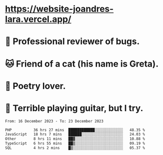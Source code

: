# https://website-joandres-lara.vercel.app/
# 🐛 Professional reviewer of bugs.
# 🐱 Friend of a cat (his name is Greta).
# 📜 Poetry lover.
# 🎸 Terrible playing guitar, but I try.

<!--START_SECTION:waka-->

```txt
From: 16 December 2023 - To: 23 December 2023

PHP          36 hrs 27 mins  ████████████░░░░░░░░░░░░░   48.35 %
JavaScript   18 hrs 7 mins   ██████░░░░░░░░░░░░░░░░░░░   24.03 %
Other        8 hrs 11 mins   ██▓░░░░░░░░░░░░░░░░░░░░░░   10.88 %
TypeScript   6 hrs 55 mins   ██▒░░░░░░░░░░░░░░░░░░░░░░   09.19 %
SQL          4 hrs 2 mins    █▒░░░░░░░░░░░░░░░░░░░░░░░   05.37 %
```

<!--END_SECTION:waka-->
